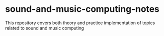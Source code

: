 # sound-and-music-computing-notes
This repository covers both theory and practice implementation of topics related to sound and music computing
